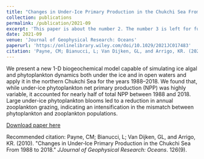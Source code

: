 ```yaml
---
title: "Changes in Under‐Ice Primary Production in the Chukchi Sea From 1988 to 2018"
collection: publications
permalink: /publication/2021-09
excerpt: 'This paper is about the number 2. The number 3 is left for future work.'
date: 2021-09
venue: 'Journal of Geophysical Research: Oceans'
paperurl: 'https://onlinelibrary.wiley.com/doi/10.1029/2021JC017483'
citation: 'Payne, CM; Bianucci, L; Van Dijken, GL, and Arrigo, KR. (2021). &quot; Changes in Under‐Ice Primary Production in the Chukchi Sea From 1988 to 2018. &quot; <i>Journal of Geophysical Research: Oceans</i>. 126(9).'
---
```

We present a new 1-D biogeochemical model capable of simulating ice algal and phytoplankton dynamics both under the ice and in open waters and apply it in the northern Chukchi Sea for the years 1988–2018. We found that, while under-ice phytoplankton net primary production (NPP) was highly variable, it accounted for nearly half of total NPP between 1988 and 2018. Large under-ice phytoplankton blooms led to a reduction in annual zooplankton grazing, indicating an intensification in the mismatch between phytoplankton and zooplankton populations.

[Download paper here](https://onlinelibrary.wiley.com/doi/10.1029/2021JC017483)

Recommended citation: Payne, CM; Bianucci, L; Van Dijken, GL, and Arrigo, KR. (2010). "Changes in Under‐Ice Primary Production in the Chukchi Sea From 1988 to 2018." <i>JJournal of Geophysical Research: Oceans</i>. 126(9).
